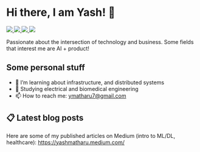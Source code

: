# Hi there, I am Yash! 👋

<a href="https://www.linkedin.com/in/yashmatharu/">
  <img src="https://img.shields.io/badge/LinkedIn-0077B5?style=for-the-badge&logo=linkedin&logoColor=white">
</a>
<a href="https://yashmatharu.medium.com/">
  <img src="https://img.shields.io/badge/Medium-12100E?style=for-the-badge&logo=medium&logoColor=white">
</a>
<a href="http://www.yashmatharu.com/">
  <img src="https://img.shields.io/badge/Google_chrome-4285F4?style=for-the-badge&logo=Google-chrome&logoColor=white">
</a>
<a href="https://www.kaggle.com/yashmatharu">
  <img src="https://img.shields.io/badge/Kaggle-20BEFF?style=for-the-badge&logo=Kaggle&logoColor=white">
</a>

Passionate about the intersection of technology and business. Some fields that interest me are AI + product!

## Some personal stuff
- 🌱  I’m learning about infrastructure, and distributed systems
- 🏫  Studying electrical and biomedical engineering
- 📫  How to reach me: ymatharu7@gmail.com

## 📋 Latest blog posts
Here are some of my published articles on Medium (intro to ML/DL, healthcare): https://yashmatharu.medium.com/
